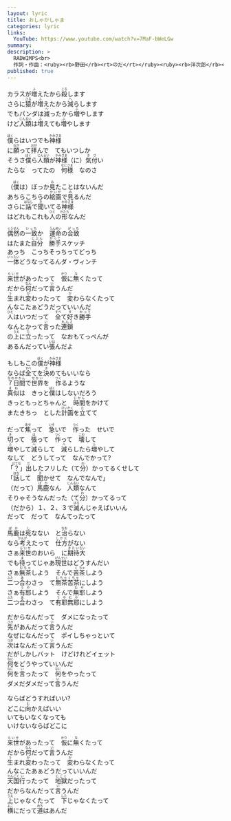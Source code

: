 ```yaml
---
layout: lyric
title: おしゃかしゃま
categories: lyric
links:
  YouTube: https://www.youtube.com/watch?v=7MaF-bWeLGw
summary: 
description: >
  RADWIMPS<br>
  作詞・作曲：<ruby><rb>野田</rb><rt>のだ</rt></ruby><ruby><rb>洋次郎</rb><rt>ようじろう</rt></ruby><br>
published: true
---
```


カラスが<ruby><rb>増</rb><rt>ふ</rt></ruby>えたから<ruby><rb>殺</rb><rt>ころ</rt></ruby>します<br>
さらに<ruby><rb>猿</rb><rt>さる</rt></ruby>が<ruby><rb>増</rb><rt>ふ</rt></ruby>えたから<ruby><rb>減</rb><rt>へ</rt></ruby>らします<br>
でもパンダは<ruby><rb>減</rb><rt>へ</rt></ruby>ったから<ruby><rb>増</rb><rt>ふ</rt></ruby>やします<br>
けど<ruby><rb>人類</rb><rt>じんるい</rt></ruby>は<ruby><rb>増</rb><rt>ふ</rt></ruby>えても<ruby><rb>増</rb><rt>ふ</rt></ruby>やします<br>


<ruby><rb>僕</rb><rt>ぼく</rt></ruby>らはいつでも<ruby><rb>神様</rb><rt>かみさま</rt></ruby><br>
に<ruby><rb>願</rb><rt>ねが</rt></ruby>って<ruby><rb>拝</rb><rt>おが</rt></ruby>んで　てもいつしか<br>
そうさ<ruby><rb>僕</rb><rt>ぼく</rt></ruby>ら<ruby><rb>人類</rb><rt>じんるい</rt></ruby>が<ruby><rb>神様</rb><rt>かみさま</rt></ruby>（に）<ruby><rb>気付</rb><rt>きづ</rt></ruby>い<br>
たらな　ってたの　<ruby><rb>何様</rb><rt>なにさま</rt></ruby>　なのさ<br>

（<ruby><rb>僕</rb><rt>ぼく</rt></ruby>は）ぼっか<ruby><rb>見</rb><rt>み</rt></ruby>たことはないんだ<br>
あちらこちらの<ruby><rb>絵画</rb><rt>かいが</rt></ruby>で<ruby><rb>見</rb><rt>み</rt></ruby>るんだ<br>
さらに<ruby><rb>話</rb><rt>はなし</rt></ruby>で<ruby><rb>聞</rb><rt>き</rt></ruby>いてる<ruby><rb>神様</rb><rt>かみさま</rt></ruby><br>
はどれもこれも<ruby><rb>人</rb><rt>ひと</rt></ruby>の<ruby><rb>形</rb><rt>かたち</rt></ruby>なんだ<br>

<ruby><rb>偶然</rb><rt>ぐうぜん</rt></ruby>の<ruby><rb>一致</rb><rt>いっち</rt></ruby>か　<ruby><rb>運命</rb><rt>うんめい</rt></ruby>の<ruby><rb>合致</rb><rt>がっち</rt></ruby><br>
はたまた<ruby><rb>自分</rb><rt>じぶん</rt></ruby>　<ruby><rb>勝手</rb><rt>がって</rt></ruby>スケッチ<br>
あっち　こっちそっちってどっち<br>
<ruby><rb>一体</rb><rt>いったい</rt></ruby>どうなってるんダ・ヴィンチ<br>

<ruby><rb>来世</rb><rt>らいせ</rt></ruby>があったって　<ruby><rb>仮</rb><rt>かり</rt></ruby>に<ruby><rb>無</rb><rt>な</rt></ruby>くたって<br>
だから<ruby><rb>何</rb><rt>なん</rt></ruby>だって<ruby><rb>言</rb><rt>い</rt></ruby>うんだ<br>
<ruby><rb>生</rb><rt>う</rt></ruby>まれ<ruby><rb>変</rb><rt>か</rt></ruby>わったって　<ruby><rb>変</rb><rt>か</rt></ruby>わらなくたって<br>
んなこたぁどうだっていいんだ<br>
<ruby><rb>人</rb><rt>ひと</rt></ruby>はいつだって　<ruby><rb>全</rb><rt>すべ</rt></ruby>て<ruby><rb>好</rb><rt>す</rt></ruby>き<ruby><rb>勝手</rb><rt>かって</rt></ruby><br>
なんとかって<ruby><rb>言</rb><rt>い</rt></ruby>った<ruby><rb>連鎖</rb><rt>れんさ</rt></ruby><br>
の<ruby><rb>上</rb><rt>うえ</rt></ruby>に<ruby><rb>立</rb><rt>た</rt></ruby>ったって　なおもてっぺんが<br>
あるんだってい<ruby><rb>張</rb><rt>いは</rt></ruby>んだよ<br>


もしもこの<ruby><rb>僕</rb><rt>ぼく</rt></ruby>が<ruby><rb>神様</rb><rt>かみさま</rt></ruby><br>
ならば<ruby><rb>全</rb><rt>すべ</rt></ruby>てを<ruby><rb>決</rb><rt>き</rt></ruby>めてもいいなら<br>
<ruby><rb>７日間</rb><rt>なのかかん</rt></ruby>で<ruby><rb>世界</rb><rt>せかい</rt></ruby>を　<ruby><rb>作</rb><rt>つく</rt></ruby>るような<br>
<ruby><rb>真似</rb><rt>まね</rt></ruby>は　きっと<ruby><rb>僕</rb><rt>ぼく</rt></ruby>はしないだろう<br>
きっともっとちゃんと　<ruby><rb>時間</rb><rt>じかん</rt></ruby>をかけて<br>
またきちっ　とした<ruby><rb>計画</rb><rt>けいかく</rt></ruby>を<ruby><rb>立</rb><rt>た</rt></ruby>てて<br>


だって<ruby><rb>焦</rb><rt>あせ</rt></ruby>って　<ruby><rb>急</rb><rt>いそ</rt></ruby>いで　<ruby><rb>作</rb><rt>つく</rt></ruby>った　せいで<br>
<ruby><rb>切</rb><rt>き</rt></ruby>って　<ruby><rb>張</rb><rt>は</rt></ruby>って　<ruby><rb>作</rb><rt>つく</rt></ruby>って　<ruby><rb>壊</rb><rt>こわ</rt></ruby>して<br>
<ruby><rb>増</rb><rt>ふ</rt></ruby>やして<ruby><rb>減</rb><rt>へ</rt></ruby>らして　<ruby><rb>減</rb><rt>へ</rt></ruby>らしたら<ruby><rb>増</rb><rt>ふ</rt></ruby>やして<br>
なして　どうしてって　なんでかって?<br>
「<ruby><rb>？</rb><rt>はてな</rt></ruby>」<ruby><rb>出</rb><rt>だ</rt></ruby>したフリした（て<ruby><rb>分</rb><rt>わ</rt></ruby>）かってるくせして<br>
「<ruby><rb>話</rb><rt>はな</rt></ruby>して　<ruby><rb>聞</rb><rt>き</rt></ruby>かせて　なんでなんで」<br>
（だって）<ruby><rb>馬鹿</rb><rt>ばか</rt></ruby>なん　<ruby><rb>人類</rb><rt>じんるい</rt></ruby>なんて<br>
そりゃそうなんだった（て<ruby><rb>分</rb><rt>わ</rt></ruby>）かってるって<br>
（だから）１、２、３で<ruby><rb>滅</rb><rt>ほろ</rt></ruby>んじゃえばいいん<br>
だって　だって　なんてったって<br>


<ruby><rb>馬鹿</rb><rt>ばか</rt></ruby>は<ruby><rb>死</rb><rt>し</rt></ruby>なない　と<ruby><rb>治</rb><rt>なお</rt></ruby>らない<br>
なら<ruby><rb>考</rb><rt>かんが</rt></ruby>えたって　<ruby><rb>仕方</rb><rt>しかた</rt></ruby>がない<br>
さぁ<ruby><rb>来世</rb><rt>らいせ</rt></ruby>のおいら　に<ruby><rb>期待</rb><rt>きたい</rt></ruby><ruby><rb>大</rb><rt>だい</rt></ruby><br>
でも<ruby><rb>待</rb><rt>ま</rt></ruby>ってじゃあ<ruby><rb>現世</rb><rt>げんせい</rt></ruby>はどうすんだい<br>
さぁ<ruby><rb>無茶</rb><rt>むちゃ</rt></ruby>しよう　そんで<ruby><rb>苦</rb><rt>く</rt></ruby><ruby><rb>茶</rb><rt>ちゃ</rt></ruby>しよう<br>
<ruby><rb>二</rb><rt>ふた</rt></ruby>つ<ruby><rb>合</rb><rt>あ</rt></ruby>わさっ　て<ruby><rb>無茶苦茶</rb><rt>むちゃくちゃ</rt></ruby>にしよう<br>
さぁ<ruby><rb>有耶</rb><rt>うや</rt></ruby>しよう　そんで<ruby><rb>無耶</rb><rt>むや</rt></ruby>しよう<br>
<ruby><rb>二</rb><rt>ふた</rt></ruby>つ<ruby><rb>合</rb><rt>あ</rt></ruby>わさっ　て<ruby><rb>有耶無耶</rb><rt>うやむや</rt></ruby>にしよう<br>


だからなんだって　ダメになったって<br>
<ruby><rb>先</rb><rt>さき</rt></ruby>があんだって<ruby><rb>言</rb><rt>い</rt></ruby>うんだ<br>
なぜになんだって　ポイしちゃっといて<br>
<ruby><rb>次</rb><rt>つぎ</rt></ruby>はなんだって<ruby><rb>言</rb><rt>い</rt></ruby>うんだ<br>
だがしかしバット　けどけれどイェット<br>
<ruby><rb>何</rb><rt>なに</rt></ruby>をどうやっていいんだ<br>
<ruby><rb>何</rb><rt>なに</rt></ruby>を<ruby><rb>言</rb><rt>い</rt></ruby>ったって　<ruby><rb>何</rb><rt>なに</rt></ruby>をやったって<br>
ダメだダメだって<ruby><rb>言</rb><rt>い</rt></ruby>うんだ<br>


ならばどうすればいい?<br>
どこに<ruby><rb>向</rb><rt>む</rt></ruby>かえばいい<br>
いてもいなくなっても<br>
いけないならばどこに<br>


<ruby><rb>来世</rb><rt>らいせ</rt></ruby>があったって　<ruby><rb>仮</rb><rt>かり</rt></ruby>に<ruby><rb>無</rb><rt>な</rt></ruby>くたって<br>
だから<ruby><rb>何</rb><rt>なん</rt></ruby>だって<ruby><rb>言</rb><rt>い</rt></ruby>うんだ<br>
<ruby><rb>生</rb><rt>う</rt></ruby>まれ<ruby><rb>変</rb><rt>か</rt></ruby>わったって　<ruby><rb>変</rb><rt>か</rt></ruby>わらなくたって<br>
んなこたあぁどうだっていいんだ<br>
<ruby><rb>天国</rb><rt>てんごく</rt></ruby><ruby><rb>行</rb><rt>い</rt></ruby>ったって　<ruby><rb>地獄</rb><rt>じごく</rt></ruby>だったって<br>
だからなんだって<ruby><rb>言</rb><rt>い</rt></ruby>うんだ<br>
<ruby><rb>上</rb><rt>うえ</rt></ruby>じゃなくたって　<ruby><rb>下</rb><rt>した</rt></ruby>じゃなくたって<br>
<ruby><rb>横</rb><rt>よこ</rt></ruby>にだって<ruby><rb>道</rb><rt>みち</rt></ruby>はあんだ